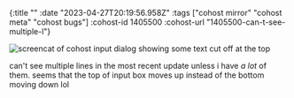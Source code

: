 {:title ""
 :date "2023-04-27T20:19:56.958Z"
 :tags ["cohost mirror" "cohost meta" "cohost bugs"]
 :cohost-id 1405500
 :cohost-url "1405500-can-t-see-multiple-l"}

![screencat of cohost input dialog showing some text cut off at the top](/img/cohost-mirror/1405500-can-t-see-multiple-l/image.png)

can't see multiple lines in the most recent update unless i have _a lot_ of them. seems that the top of input box moves up instead of the bottom moving down lol